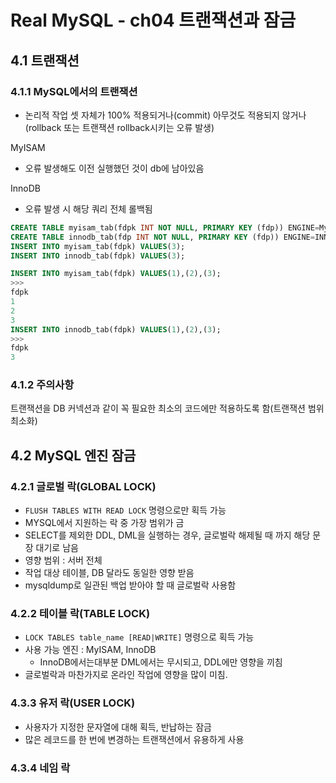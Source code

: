 # Real MySQL - ch04 트랜잭션과 잠금

## 4.1 트랜잭션

### 4.1.1 MySQL에서의 트랜잭션
- 논리적 작업 셋 자체가 100% 적용되거나(commit) 아무것도 적용되지 않거나(rollback 또는 트랜잭션 rollback시키는 오류 발생)

MyISAM
- 오류 발생해도 이전 실행했던 것이 db에 남아있음

InnoDB
- 오류 발생 시 해당 쿼리 전체 롤백됨

```SQL
CREATE TABLE myisam_tab(fdpk INT NOT NULL, PRIMARY KEY (fdp)) ENGINE=MyISAM;
CREATE TABLE innodb_tab(fdp INT NOT NULL, PRIMARY KEY (fdp)) ENGINE=INNODB;
INSERT INTO myisam_tab(fdpk) VALUES(3);
INSERT INTO innodb_tab(fdpk) VALUES(3);

INSERT INTO myisam_tab(fdpk) VALUES(1),(2),(3);
>>>
fdpk
1
2
3
INSERT INTO innodb_tab(fdpk) VALUES(1),(2),(3);
>>>
fdpk
3
```
### 4.1.2 주의사항
트랜잭션을 DB 커넥션과 같이 꼭 필요한 최소의 코드에만 적용하도록 함(트랜잭션 범위 최소화)

## 4.2 MySQL 엔진 잠금
### 4.2.1 글로벌 락(GLOBAL LOCK)
- `FLUSH TABLES WITH READ LOCK` 명령으로만 획득 가능
- MYSQL에서 지원하는 락 중 가장 범위가 금
- SELECT를 제외한 DDL, DML을 실행하는 경우, 글로벌락 해제될 때 까지 해당 문장 대기로 남음
- 영향 범위 : 서버 전체
- 작업 대상 테이블, DB 달라도 동일한 영향 받음
- mysqldump로 일관된 백업 받아야 할 때 글로벌락 사용함

### 4.2.2 테이블 락(TABLE LOCK)
- `LOCK TABLES table_name [READ|WRITE]` 명령으로 획득 가능
- 사용 가능 엔진 : MyISAM, InnoDB
  - InnoDB에서는대부분 DML에서는 무시되고, DDL에만 영향을 끼침
- 글로벌락과 마찬가지로 온라인 작업에 영향을 많이 미침.

### 4.3.3 유저 락(USER LOCK)
- 사용자가 지정한 문자열에 대해 획득, 반납하는 잠금
- 많은 레코드를 한 번에 변경하는 트랜잭션에서 유용하게 사용

### 4.3.4 네임 락
